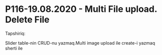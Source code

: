# P116-19.08.2020 - Multi File upload. Delete File

Tapshiriq:

Slider table-nin CRUD-nu yazmaq.Multi image upload ile create-i yazmaq sherti ile
